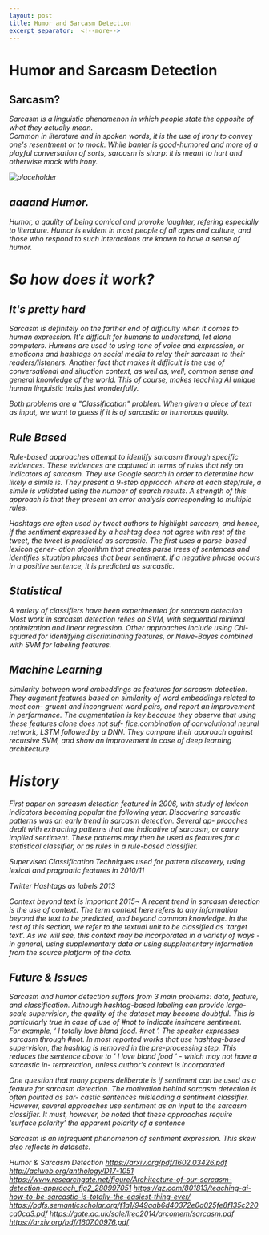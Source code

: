 ```yaml
---
layout: post
title: Humor and Sarcasm Detection
excerpt_separator:  <!--more-->
---
```


# Humor and Sarcasm Detection

## Sarcasm?

<em>Sarcasm<em> is a linguistic phenomenon in which  people  state  the  opposite  of  what  they  actually  mean.  
Common in literature and in spoken words, it is the use of irony to convey one's resentment or to mock. While banter is good-humored and more of a playful conversation of sorts, sarcasm is sharp: it is meant to hurt and otherwise mock with irony.

![placeholder](https://blogs.nvidia.com/wp-content/uploads/2018/01/twitter-taggedsarcasm2.png)

## aaaand Humor.

Humor, a qaulity of being comical and provoke laughter, refering especially to literature. Humor is evident in most people of all ages and culture, and those who respond to such interactions are known to have a <em>sense of humor<em>.

# So how does it work?

## It's pretty hard
Sarcasm is definitely on the farther end of difficulty when it comes to human expression. It's difficult for humans to understand, let alone computers. Humans are used to using tone of voice and expression, or emoticons and hashtags on social media to relay their sarcasm to their readers/listeners. Another fact that makes it difficult is the use of conversational and situation context, as well as, well, common sense and general knowledge of the world. This of course, makes teaching AI unique human linguistic traits just <em> wonderfully<em>. 

Both problems are a "Classification" problem. When given a piece of text as input, we want to guess if it is of sarcastic or humorous quality. 

## Rule Based
Rule-based approaches attempt to identify sarcasm through specific evidences. These
evidences are captured in terms of rules that rely on indicators of sarcasm. They  use  Google  search  in  order  to  determine  how  likely  a
simile is. They present a 9-step approach where at each step/rule, a simile is validated
using the number of search results. A strength of this approach is that they present an
error analysis corresponding to multiple rules.

 Hashtags are often used
by  tweet  authors  to  highlight  sarcasm,  and  hence,  if  the  sentiment  expressed  by  a
hashtag does not agree with rest of the tweet, the tweet is predicted as sarcastic.
 The first uses a parse–based lexicon gener-
ation algorithm that creates parse trees of sentences and identifies situation phrases
that bear sentiment. If a negative phrase occurs in a positive sentence, it is predicted
as sarcastic. 

## Statistical
A variety of classifiers have been experimented for sarcasm
detection. Most work in sarcasm detection relies on SVM, with sequential minimal optimization and linear regression. Other approaches include using Chi-squared for identifying discriminating features, or Naive-Bayes combined with SVM for labeling features. 

## Machine Learning
similarity between word embeddings as features for sarcasm detection.
They augment features based on similarity of word embeddings related to most con-
gruent and incongruent word pairs, and report an improvement in performance. The
augmentation is key because they observe that using these features alone does not suf-
fice.combination of convolutional neural network,
LSTM followed by a DNN. They compare their approach against recursive SVM, and
show an improvement in case of deep learning architecture.

# History
First paper on sarcasm detection featured in 2006, with study of lexicon indicators becoming popular the following year. 
Discovering sarcastic patterns was an early trend in sarcasm detection. Several ap-
proaches dealt with extracting patterns that are indicative of sarcasm, or carry implied
sentiment. These patterns may then be used as features for a statistical classifier, or
as rules in a rule-based classifier.

Supervised Classification Techniques used for pattern discovery, using lexical and pragmatic features in 2010/11

Twitter Hashtags as labels 2013

Context beyond text is important 2015~
A recent trend in sarcasm detection is the use of context. The term context here refers
to any information beyond the text to be predicted, and beyond common knowledge. In
the rest of this section, we refer to the textual unit to be classified as ‘target text’. As
we will see, this context may be incorporated in a variety of ways - in general, using
supplementary data or using supplementary information from the source platform of
the data.

## Future & Issues
Sarcasm and humor detection suffors from 3 main problems: data, feature, and classification.
Although hashtag-based labeling can provide large-scale supervision, the quality of the
dataset may become doubtful. This is particularly true in case of use of #not to indicate
insincere sentiment.  
For example, ‘
I totally love bland
food. #not
’. The speaker expresses sarcasm through #not. In most reported works that
use hashtag-based supervision, the hashtag is removed in the pre-processing step. This
reduces the sentence above to ’
I love bland food
’ - which may not have a sarcastic in-
terpretation, unless author’s context is incorporated

One question that many papers deliberate is if sentiment can be used as a feature for
sarcasm detection. The motivation behind sarcasm detection is often pointed as sar-
castic sentences misleading a sentiment classifier. However, several approaches use
sentiment as an input to the sarcasm classifier. It must, however, be noted that these
approaches require ‘surface polarity’  the apparent polarity of a sentence

Sarcasm is an infrequent phenomenon of sentiment expression. This skew also reflects
in datasets.

Humor & Sarcasm Detection
https://arxiv.org/pdf/1602.03426.pdf
http://aclweb.org/anthology/D17-1051
https://www.researchgate.net/figure/Architecture-of-our-sarcasm-detection-approach_fig2_280997051
https://qz.com/801813/teaching-ai-how-to-be-sarcastic-is-totally-the-easiest-thing-ever/
https://pdfs.semanticscholar.org/f1a1/949aab6d40372e0a025fe8f135c220ca0ca3.pdf
https://gate.ac.uk/sale/lrec2014/arcomem/sarcasm.pdf
https://arxiv.org/pdf/1607.00976.pdf
